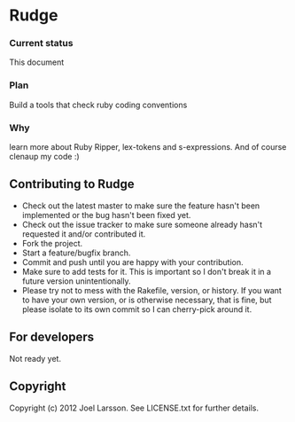# Rudge

### Current status
This document

### Plan
Build a tools that check ruby coding conventions

### Why
learn more about Ruby Ripper, lex-tokens and s-expressions. And of course
clenaup my code :)

## Contributing to Rudge

* Check out the latest master to make sure the feature hasn't been implemented or the bug hasn't been fixed yet.
* Check out the issue tracker to make sure someone already hasn't requested it and/or contributed it.
* Fork the project.
* Start a feature/bugfix branch.
* Commit and push until you are happy with your contribution.
* Make sure to add tests for it. This is important so I don't break it in a future version unintentionally.
* Please try not to mess with the Rakefile, version, or history. If you want to have your own version, or is otherwise necessary, that is fine, but please isolate to its own commit so I can cherry-pick around it.

## For developers

Not ready yet.

## Copyright

Copyright (c) 2012 Joel Larsson. See LICENSE.txt for
further details.
